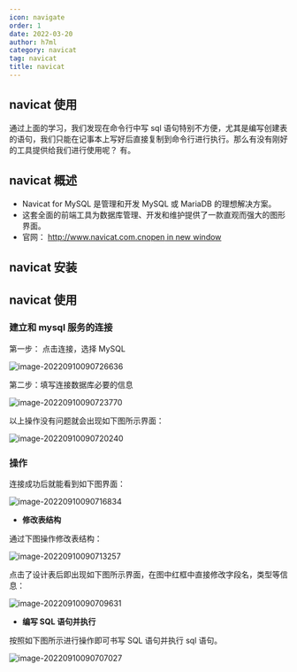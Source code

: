 ```yaml
---
icon: navigate
order: 1
date: 2022-03-20
author: h7ml
category: navicat
tag: navicat
title: navicat
---
```


## navicat 使用

通过上面的学习，我们发现在命令行中写 sql 语句特别不方便，尤其是编写创建表的语句，我们只能在记事本上写好后直接复制到命令行进行执行。那么有没有刚好的工具提供给我们进行使用呢？ 有。

## navicat 概述

- Navicat for MySQL 是管理和开发 MySQL 或 MariaDB 的理想解决方案。
- 这套全面的前端工具为数据库管理、开发和维护提供了一款直观而强大的图形界面。
- 官网： [http://www.navicat.com.cnopen in new window](http://www.navicat.com.cn/)

## navicat 安装

## navicat 使用

### 建立和 mysql 服务的连接

第一步： 点击连接，选择 MySQL

![image-20220910090726636](https://static.h7ml.cn/vitepress/assets/images/navicat/202209100907677.png)

第二步：填写连接数据库必要的信息

![image-20220910090723770](https://static.h7ml.cn/vitepress/assets/images/navicat/202209100907813.png)

以上操作没有问题就会出现如下图所示界面：

![image-20220910090720240](https://static.h7ml.cn/vitepress/assets/images/navicat/202209100907289.png)

### 操作

连接成功后就能看到如下图界面：

![image-20220910090716834](https://static.h7ml.cn/vitepress/assets/images/navicat/202209100907883.png)

- **修改表结构**

通过下图操作修改表结构：

![image-20220910090713257](https://static.h7ml.cn/vitepress/assets/images/navicat/202209100907308.png)

点击了设计表后即出现如下图所示界面，在图中红框中直接修改字段名，类型等信息：

![image-20220910090709631](https://static.h7ml.cn/vitepress/assets/images/navicat/202209100907673.png)

- **编写 SQL 语句并执行**

按照如下图所示进行操作即可书写 SQL 语句并执行 sql 语句。

![image-20220910090707027](https://static.h7ml.cn/vitepress/assets/images/navicat/202209100907067.png)
